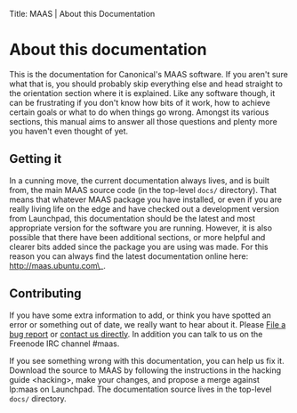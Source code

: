 Title: MAAS | About this Documentation

# About this documentation


This is the documentation for Canonical's MAAS software. If you aren't sure what that is, you should probably skip everything else and head straight to the orientation section where it is explained. Like any software though, it can be frustrating if you don't know how bits of it work, how to achieve certain goals or what to do when things go wrong. Amongst its various sections, this manual aims to answer all those questions and plenty more you haven't even thought of yet.

Getting it
----------

In a cunning move, the current documentation always lives, and is built from, the main MAAS source code (in the top-level `docs/` directory). That means that whatever MAAS package you have installed, or even if you are really living life on the edge and have checked out a development version from Launchpad, this documentation should be the latest and most appropriate version for the software you are running. However, it is also possible that there have been additional sections, or more helpful and clearer bits added since the package you are using was made. For this reason you can always find the latest documentation online here: http://maas.ubuntu.com\_.

Contributing
------------

If you have some extra information to add, or think you have spotted an error or something out of date, we really want to hear about it. Please [File a bug report](https://bugs.launchpad.net/maas/+filebug) or [contact us directly](https://launchpad.net/~maas-maintainers/+contactuser). In addition you can talk to us on the Freenode IRC channel \#maas.

If you see something wrong with this documentation, you can help us fix it. Download the source to MAAS by following the instructions in the hacking guide \<hacking\>, make your changes, and propose a merge against lp:maas on Launchpad. The documentation source lives in the top-level `docs/` directory.

